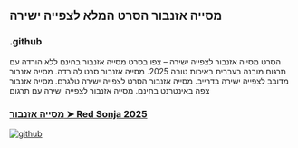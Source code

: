 ## מסייה אזנבור הסרט המלא לצפייה ישירה

### .github

הסרט מסייה אזנבור לצפייה ישירה – צפו בסרט מסייה אזנבור בחינם ללא הורדה עם תרגום מובנה בעברית באיכות טובה 2025. מסייה אזנבור סרט להורדה. מסייה אזנבור מדובב לצפייה ישירה בדרייב. מסייה אזנבור הסרט לצפייה ישירה טלגרם. מסייה אזנבור צפה באינטרנט בחינם. מסייה אזנבור לצפייה ישירה עם תרגום

### [מסייה אזנבור ➤ Red Sonja 2025](https://watching4khdmovies.blogspot.com/2025/08/monsieur-aznavour-he.html)

<a href="https://watching4khdmovies.blogspot.com/2025/08/monsieur-aznavour-he.html" rel="nofollow"><img src="https://image.tmdb.org/t/p/w1280/jVKdrAHo1oMbTjdFjfowVE9Q4Co.jpg" alt="github" data-canonical-src="https://image.tmdb.org/t/p/w1280/jVKdrAHo1oMbTjdFjfowVE9Q4Co.jpg" style="max-width: 100%;"></a>
